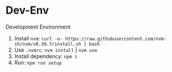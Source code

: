 # Dev-Env

Development Environment
1. Install `nvm`: `curl -o- https://raw.githubusercontent.com/nvm-sh/nvm/v0.39.7/install.sh | bash`
2. Use `.nvmrc`: `nvm install` | `nvm use`
3. Install dependency: `npm i`
4. Run: `npm run setup`
